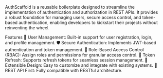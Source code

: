 AuthScaffold is a reusable boilerplate designed to streamline the implementation of authentication and authorization in REST APIs. It provides a robust foundation for managing users, secure access control, and token-based authentication, enabling developers to kickstart their projects without reinventing the wheel.

Features
🔐 User Management: Built-in support for user registration, login, and profile management.
🛡️ Secure Authentication: Implements JWT-based authentication and token management.
🎯 Role-Based Access Control (RBAC): Assign roles and permissions for granular access control.
📜 Token Refresh: Supports refresh tokens for seamless session management.
🌟 Extensible Design: Easy to customize and integrate with existing systems.
📖 REST API First: Fully compatible with RESTful architecture.
